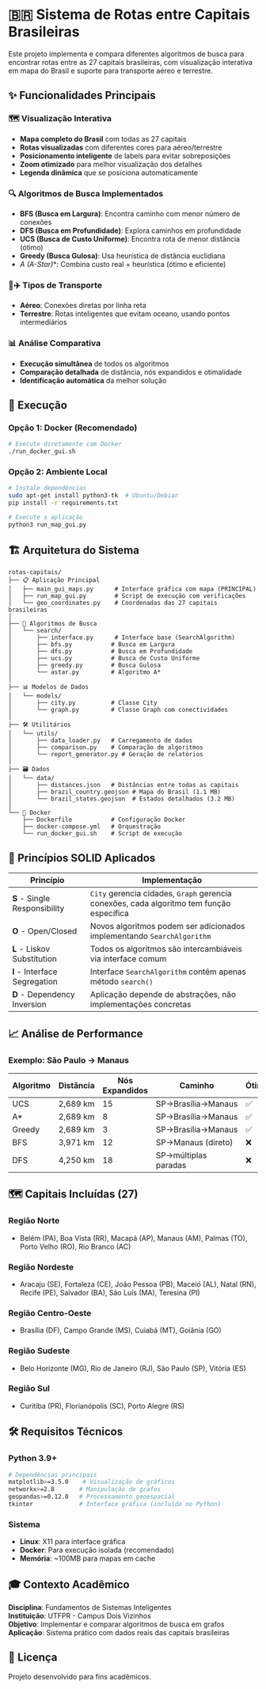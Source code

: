 # 🇧🇷 Sistema de Rotas entre Capitais Brasileiras

Este projeto implementa e compara diferentes algoritmos de busca para encontrar rotas entre as 27 capitais brasileiras, com visualização interativa em mapa do Brasil e suporte para transporte aéreo e terrestre.

## ✨ Funcionalidades Principais

### 🗺️ Visualização Interativa
- **Mapa completo do Brasil** com todas as 27 capitais
- **Rotas visualizadas** com diferentes cores para aéreo/terrestre
- **Posicionamento inteligente** de labels para evitar sobreposições
- **Zoom otimizado** para melhor visualização dos detalhes
- **Legenda dinâmica** que se posiciona automaticamente

### 🔍 Algoritmos de Busca Implementados
- **BFS (Busca em Largura)**: Encontra caminho com menor número de conexões
- **DFS (Busca em Profundidade)**: Explora caminhos em profundidade
- **UCS (Busca de Custo Uniforme)**: Encontra rota de menor distância (ótimo)
- **Greedy (Busca Gulosa)**: Usa heurística de distância euclidiana
- **A* (A-Star)**: Combina custo real + heurística (ótimo e eficiente)

### 🚗✈️ Tipos de Transporte
- **Aéreo**: Conexões diretas por linha reta
- **Terrestre**: Rotas inteligentes que evitam oceano, usando pontos intermediários

### 📊 Análise Comparativa
- **Execução simultânea** de todos os algoritmos
- **Comparação detalhada** de distância, nós expandidos e otimalidade
- **Identificação automática** da melhor solução

## 🚀 Execução

### Opção 1: Docker (Recomendado)
```bash
# Execute diretamente com Docker
./run_docker_gui.sh
```

### Opção 2: Ambiente Local
```bash
# Instale dependências
sudo apt-get install python3-tk  # Ubuntu/Debian
pip install -r requirements.txt

# Execute a aplicação
python3 run_map_gui.py
```

## 🏗️ Arquitetura do Sistema

```
rotas-capitais/
├── 📋 Aplicação Principal
│   ├── main_gui_maps.py      # Interface gráfica com mapa (PRINCIPAL)
│   ├── run_map_gui.py        # Script de execução com verificações
│   └── geo_coordinates.py    # Coordenadas das 27 capitais brasileiras
│
├── 🧠 Algoritmos de Busca
│   └── search/
│       ├── interface.py      # Interface base (SearchAlgorithm)
│       ├── bfs.py           # Busca em Largura
│       ├── dfs.py           # Busca em Profundidade  
│       ├── ucs.py           # Busca de Custo Uniforme
│       ├── greedy.py        # Busca Gulosa
│       └── astar.py         # Algoritmo A*
│
├── 📊 Modelos de Dados
│   └── models/
│       ├── city.py          # Classe City
│       └── graph.py         # Classe Graph com conectividades
│
├── 🛠️ Utilitários
│   └── utils/
│       ├── data_loader.py   # Carregamento de dados
│       ├── comparison.py    # Comparação de algoritmos
│       └── report_generator.py # Geração de relatórios
│
├── 🗃️ Dados
│   └── data/
│       ├── distances.json   # Distâncias entre todas as capitais
│       ├── brazil_country.geojson # Mapa do Brasil (1.1 MB)
│       └── brazil_states.geojson  # Estados detalhados (3.2 MB)
│
└── 🐳 Docker
    ├── Dockerfile           # Configuração Docker
    ├── docker-compose.yml   # Orquestração
    └── run_docker_gui.sh    # Script de execução
```

## 🎯 Princípios SOLID Aplicados

| Princípio | Implementação |
|-----------|---------------|
| **S** - Single Responsibility | `City` gerencia cidades, `Graph` gerencia conexões, cada algoritmo tem função específica |
| **O** - Open/Closed | Novos algoritmos podem ser adicionados implementando `SearchAlgorithm` |
| **L** - Liskov Substitution | Todos os algoritmos são intercambiáveis via interface comum |
| **I** - Interface Segregation | Interface `SearchAlgorithm` contém apenas método `search()` |
| **D** - Dependency Inversion | Aplicação depende de abstrações, não implementações concretas |

## 📈 Análise de Performance

### Exemplo: São Paulo → Manaus

| Algoritmo | Distância | Nós Expandidos | Caminho | Ótimo |
|-----------|-----------|----------------|---------|-------|
| UCS | 2,689 km | 15 | SP→Brasília→Manaus | ✅ |
| A* | 2,689 km | 8 | SP→Brasília→Manaus | ✅ |
| Greedy | 2,689 km | 3 | SP→Brasília→Manaus | ✅ |
| BFS | 3,971 km | 12 | SP→Manaus (direto) | ❌ |
| DFS | 4,250 km | 18 | SP→múltiplas paradas | ❌ |

## 🗺️ Capitais Incluídas (27)

### Região Norte
- Belém (PA), Boa Vista (RR), Macapá (AP), Manaus (AM), Palmas (TO), Porto Velho (RO), Rio Branco (AC)

### Região Nordeste  
- Aracaju (SE), Fortaleza (CE), João Pessoa (PB), Maceió (AL), Natal (RN), Recife (PE), Salvador (BA), São Luís (MA), Teresina (PI)

### Região Centro-Oeste
- Brasília (DF), Campo Grande (MS), Cuiabá (MT), Goiânia (GO)

### Região Sudeste
- Belo Horizonte (MG), Rio de Janeiro (RJ), São Paulo (SP), Vitória (ES)

### Região Sul
- Curitiba (PR), Florianópolis (SC), Porto Alegre (RS)

## 🛠️ Requisitos Técnicos

### Python 3.9+
```bash
# Dependências principais
matplotlib>=3.5.0    # Visualização de gráficos
networkx>=2.8       # Manipulação de grafos  
geopandas>=0.12.0   # Processamento geoespacial
tkinter             # Interface gráfica (incluído no Python)
```

### Sistema
- **Linux**: X11 para interface gráfica
- **Docker**: Para execução isolada (recomendado)
- **Memória**: ~100MB para mapas em cache

## 🎓 Contexto Acadêmico

**Disciplina**: Fundamentos de Sistemas Inteligentes  
**Instituição**: UTFPR - Campus Dois Vizinhos  
**Objetivo**: Implementar e comparar algoritmos de busca em grafos  
**Aplicação**: Sistema prático com dados reais das capitais brasileiras

## 📄 Licença

Projeto desenvolvido para fins acadêmicos.
